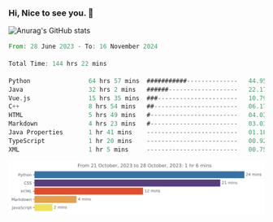### Hi, Nice to see you. 👋

<!--
**EtherFin/EtherFin** is a ✨ _special_ ✨ repository because its `README.md` (this file) appears on your GitHub profile.

Here are some ideas to get you started:

- 🔭 I’m currently working on ...
- 🌱 I’m currently learning ...
- 👯 I’m looking to collaborate on ...
- 🤔 I’m looking for help with ...
- 💬 Ask me about ...
- 📫 How to reach me: ...
- 😄 Pronouns: ...
- ⚡ Fun fact: ...
-->


![Anurag's GitHub stats](https://github-readme-stats.vercel.app/api?username=EtherFin&bg_color=30,e96443,e97f43,e99943,e9b443,e9ce43,e9e843,d3e943,bee943,a9e943,94e943&title_color=fff&text_color=000&show_icons=true&icon_color=000)


<!--START_SECTION:waka-->

```rust
From: 28 June 2023 - To: 16 November 2024

Total Time: 144 hrs 22 mins

Python                64 hrs 57 mins  ###########--------------   44.95 %
Java                  32 hrs 2 mins   ######-------------------   22.17 %
Vue.js                15 hrs 35 mins  ###----------------------   10.79 %
C++                   8 hrs 54 mins   ##-----------------------   06.17 %
HTML                  5 hrs 49 mins   #------------------------   04.03 %
Markdown              4 hrs 23 mins   #------------------------   03.03 %
Java Properties       1 hr 41 mins    -------------------------   01.18 %
TypeScript            1 hr 20 mins    -------------------------   00.92 %
XML                   1 hr 5 mins     -------------------------   00.75 %
```

<!--END_SECTION:waka-->

<img
  src="https://github.com/EtherFin/EtherFin/blob/master/images/stat.svg"
  alt="Work Dashboard"
/>

